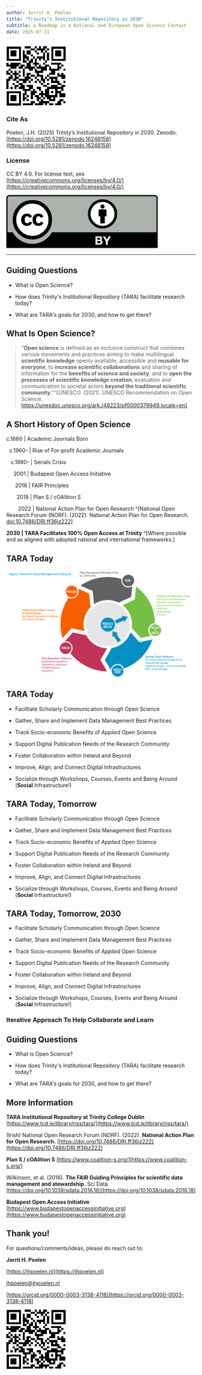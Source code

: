 ```yaml
---
author: Jorrit H. Poelen
title: "Trinity’s Institutional Repository in 2030"
subtitle: a Roadmap in a National and European Open Science Context
date: 2025-07-21
---
```


![](img/qrcode.png)

### Cite As

Poelen, J.H. (2025) Trinity’s Institutional Repository in 2030. Zenodo. [https://doi.org/10.5281/zenodo.16248158](https://doi.org/10.5281/zenodo.16248158)

### License

CC BY 4.0. For license text, see [https://creativecommons.org/licenses/by/4.0/](https://creativecommons.org/licenses/by/4.0/). 

![](img/cc-by.png)


---

## Guiding Questions

 * What is Open Science?
 
 * How does Trinity's Institutional Repository (TARA) facilitate research today?
 
 * What are TARA's goals for 2030, and how to get there? 
 
## What Is Open Science?

> "**Open science** is defined as an inclusive construct that combines various movements and practices aiming to make multilingual **scientific knowledge** openly available, accessible and **reusable for everyone**, to **increase scientific collaborations** and sharing of information for the **benefits of science and society**, and to **open the processes of scientific knowledge creation**, evaluation and communication to societal actors **beyond the traditional scientific community**."^[UNESCO. (2021). UNESCO Recommendation on Open Science. https://unesdoc.unesco.org/ark:/48223/pf0000379949.locale=en]

## A Short History of Open Science

c.1660 | Academic Journals Born

$~$ c.1960- | Rise of For-profit Academic Journals

$~~$ c.1980- | Serials Crisis

$~~~~$ 2001 | Budapest Open Access Initiative

$~~~~~$ 2016 | FAIR Principles

$~~~~~~$ 2018 | Plan S / cOAlition S

$~~~~~~~$ 2022 | National Action Plan for Open Research ^[National Open Research Forum (NORF). (2022). National Action Plan for Open Research. [doi:10.7486/DRI.ff36jz222](https://doi.org/10.7486/DRI.ff36jz222)]

**2030 | TARA Facilitates 100% Open Access at Trinity** ^[Where possible and as aligned with adopted national and international frameworks.]

## TARA Today

![Data Management Lifecycle from Fig 1 in NORF (2022)](img/data-cycle-fig1-10_7486_DRI_ff36jz22s.png)

## TARA Today

 - Facilitate Scholarly Communication through Open Science
 
 - Gather, Share and Implement Data Management Best Practices 
 
 - Track Socio-economic Benefits of *Applied* Open Science

 - Support Digital Publication Needs of the Research Community
 
 - Foster Collaboration within Ireland and Beyond 

 - Improve, Align, and Connect Digital Infrastructures
 
 - Socialize through Workshops, Courses, Events and Being Around (**Social** Infrastructure!)

## TARA Today, Tomorrow

 - Facilitate Scholarly Communication through Open Science
 
 - Gather, Share and Implement Data Management Best Practices 
 
 - Track Socio-economic Benefits of *Applied* Open Science

 - Support Digital Publication Needs of the Research Community
 
 - Foster Collaboration within Ireland and Beyond 

 - Improve, Align, and Connect Digital Infrastructures
 
 - Socialize through Workshops, Courses, Events and Being Around (**Social** Infrastructure!)

## TARA Today, Tomorrow, 2030

 - Facilitate Scholarly Communication through Open Science
 
 - Gather, Share and Implement Data Management Best Practices 
 
 - Track Socio-economic Benefits of *Applied* Open Science

 - Support Digital Publication Needs of the Research Community
 
 - Foster Collaboration within Ireland and Beyond 

 - Improve, Align, and Connect Digital Infrastructures
 
 - Socialize through Workshops, Courses, Events and Being Around (**Social** Infrastructure!)

### **Iterative Approach To Help Collaborate and Learn**

## Guiding Questions

 * What is Open Science?
 
 * How does Trinity's Institutional Repository (TARA) facilitate research today?
 
 * What are TARA's goals for 2030, and how to get there? 

## More Information

**TARA Institutional Repository at Trinity College Dublin** [https://www.tcd.ie/library/riss/tara/](https://www.tcd.ie/library/riss/tara/) 

(Irish) National Open Research Forum (NORF). (2022). **National Action Plan for Open Research.** [https://doi.org/10.7486/DRI.ff36jz222](https://doi.org/10.7486/DRI.ff36jz222)

**Plan S / cOAlition S** [https://www.coalition-s.org/](https://www.coalition-s.org/)

Wilkinson, et al. (2016). **The FAIR Guiding Principles for scientific data management and stewardship.** Sci Data. [https://doi.org/10.1038/sdata.2016.18](https://doi.org/10.1038/sdata.2016.18)

**Budapest Open Access Initiative** [https://www.budapestopenaccessinitiative.org](https://www.budapestopenaccessinitiative.org)

## Thank you!

For questions/comments/ideas, please do reach out to:

**Jorrit H. Poelen**

[https://jhpoelen.nl](https://jhpoelen.nl) 

[jhpoelen@jhpoelen.nl](mailto:jhpoelen@jhpoelen.nl)

[https://orcid.org/0000-0003-3138-4118](https://orcid.org/0000-0003-3138-4118)

![](img/qrcode.png)
